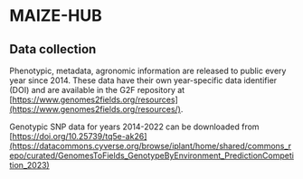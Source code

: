 # MAIZE-HUB

## Data collection

Phenotypic, metadata, agronomic information are released to public every year since 2014. These data have their own year-specific data identifier (DOI) and are available in the G2F repository at [https://www.genomes2fields.org/resources](https://www.genomes2fields.org/resources/).

Genotypic SNP data for years 2014-2022 can be downloaded from [https://doi.org/10.25739/tq5e-ak26](https://datacommons.cyverse.org/browse/iplant/home/shared/commons_repo/curated/GenomesToFields_GenotypeByEnvironment_PredictionCompetition_2023)

